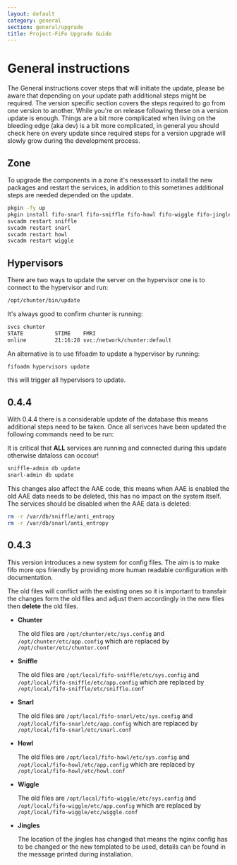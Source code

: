```yaml
---
layout: default
category: general
section: general/upgrade
title: Project-FiFo Upgrade Guide
---
```


# General instructions

The General instructions cover steps that will initiate the update, please be aware that depending on your update path additional steps might be required. The version specific section covers the steps required to go from one version to another. While you're on release following these on a version update is enough. Things are a bit more complicated when living on the bleeding edge (aka dev) is a bit more complicated, in general you should check here on every update since required steps for a version upgrade will slowly grow during the development process.


## Zone
To upgrade the components in a zone it's nessessart to install the new packages and restart the services, in addition to this sometimes additional steps are needed depended on the update.

```bash
pkgin -fy up
pkgin install fifo-snarl fifo-sniffle fifo-howl fifo-wiggle fifo-jingles
svcadm restart sniffle
svcadm restart snarl
svcadm restart howl
svcadm restart wiggle
```

## Hypervisors

There are two ways to update the server on the hypervisor one is to connect to the hypervisor and run:

```bash
/opt/chunter/bin/update
```

It's always good to confirm chunter is running:

```bash
svcs chunter
STATE          STIME    FMRI
online         21:16:28 svc:/network/chunter:default
```

An alternative is to use fifoadm to update a hypervisor by running:

```bash
fifoadm hypervisors update
```

this will trigger all hypervisors to update.


## 0.4.4<a id="0.4.4"></a>

With 0.4.4 there is a considerable update of the database this means additional steps need to be taken. Once all serivces have been updated the following commands need to be run:

<p class="bs-callout bs-callout-danger">
It is critical that <b>ALL</b> services are running and connected during this update otherwise dataloss can occour!
</p>

```bash
sniffle-admin db update
snarl-admin db update
```

This changes also affect the AAE code, this means when AAE is enabled the old AAE data needs to be deleted, this has no impact on the system itself. The services should be disabled when the AAE data is deleted:

```bash
rm -r /var/db/sniffle/anti_entropy
rm -r /var/db/snarl/anti_entropy
```

## 0.4.3<a id="0.4.3"></a>

This version introduces a new system for config files. The aim is to make fifo more ops friendly by providing more human readable configuration with documentation.

<p class="bs-callout bs-callout-danger">
The old files will conflict with the existing ones so it is important to transfair the changes form the old files and adjust them accordingly in the new files then <b>delete</b> the old files.
</p>

* **Chunter**

    The old files are `/opt/chunter/etc/sys.config` and `/opt/chunter/etc/app.config` which are replaced by `/opt/chunter/etc/chunter.conf`

* **Sniffle**

    The old files are `/opt/local/fifo-sniffle/etc/sys.config` and `/opt/local/fifo-sniffle/etc/app.config` which are replaced by `/opt/local/fifo-sniffle/etc/sniffle.conf`

* **Snarl**

    The old files are `/opt/local/fifo-snarl/etc/sys.config` and `/opt/local/fifo-snarl/etc/app.config` which are replaced by `/opt/local/fifo-snarl/etc/snarl.conf`

* **Howl**

    The old files are `/opt/local/fifo-howl/etc/sys.config` and `/opt/local/fifo-howl/etc/app.config` which are replaced by `/opt/local/fifo-howl/etc/howl.conf`

* **Wiggle**

    The old files are `/opt/local/fifo-wiggle/etc/sys.config` and `/opt/local/fifo-wiggle/etc/app.config` which are replaced by `/opt/local/fifo-wiggle/etc/wiggle.conf`


* **Jingles**

    The location of the jingles has changed that means the nginx config has to be changed or the new templated to be used, details can be found in the message printed during installation.
